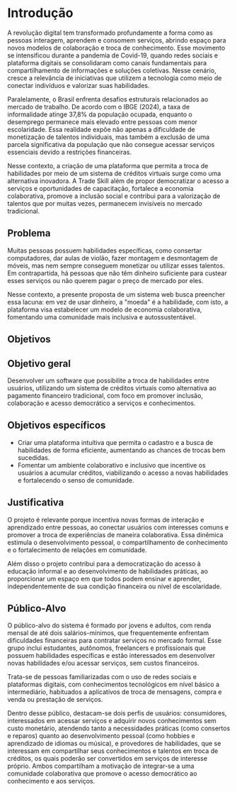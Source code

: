 # Introdução

A revolução digital tem transformado profundamente a forma como as pessoas interagem, aprendem e consomem serviços, abrindo espaço para novos modelos de colaboração e troca de conhecimento. Esse movimento se intensificou durante a pandemia de Covid-19, quando redes sociais e plataforma digitais se consolidaram como canais fundamentais para compartilhamento de informações e soluções coletivas. Nesse cenário, cresce a relevância de iniciativas que utilizem a tecnologia como meio de conectar indivíduos e valorizar suas habilidades.

Paralelamente, o Brasil enfrenta desafios estruturais relacionados ao mercado de trabalho. De acordo com o IBGE (2024), a taxa de informalidade atinge 37,8% da população ocupada, enquanto o desemprego permanece mais elevado entre pessoas com menor escolaridade. Essa realidade expõe não apenas a dificuldade de monetização de talentos individuais, mas também a exclusão de uma parcela significativa da população que não consegue acessar serviços essenciais devido a restrições financeiras.

Nesse contexto, a criação de uma plataforma que permita a troca de habilidades por meio de um sistema de créditos virtuais surge como uma alternativa inovadora. A Trade Skill além de  propor democratizar o acesso a serviços e oportunidades de capacitação, fortalece a economia colaborativa, promove a inclusão social e contribui para a valorização de talentos que por muitas vezes, permanecem invisíveis no mercado tradicional.

## Problema

Muitas pessoas possuem habilidades específicas, como consertar computadores, dar aulas de violão, fazer montagem e desmontagem de móveis, mas nem sempre conseguem monetizar ou utilizar esses talentos. Em contrapartida, há pessoas que não têm dinheiro suficiente para custear esses serviços ou não querem pagar o preço de mercado por eles.  

Nesse contexto, a presente proposta de um sistema web busca preencher essa lacuna: em vez de usar dinheiro, a "moeda" é a habilidade, com isto, a plataforma visa estabelecer um modelo de economia colaborativa, fomentando uma comunidade mais inclusiva e autossustentável. 

## Objetivos

## Objetivo geral

Desenvolver um software que possibilite a troca de habilidades entre usuários, utilizando um sistema de créditos virtuais como alternativa ao pagamento financeiro tradicional, com foco em promover inclusão, colaboração e acesso democrático a serviços e conhecimentos.

## Objetivos específicos

* Criar uma plataforma intuítiva que permita o cadastro e a busca de habilidades de forma eficiente, aumentando as chances de trocas bem sucedidas.
* Fomentar um ambiente colaborativo e inclusivo que incentive os usuários a acumular créditos, viabilizando o acesso a novas habilidades e fortalecendo o senso de comunidade. 


## Justificativa

O projeto é relevante porque incentiva novas formas de interação e aprendizado entre pessoas, ao conectar usuários com interesses comuns e promover a troca de experiências de maneira colaborativa. Essa dinêmica estimula o desenvolvimento pessoal, o compartilhamento de conhecimento e o fortalecimento de relações em comunidade.

Além disso o projeto contribui para a democratização do acesso à educação informal e ao desenvolvimento de habilidades práticas, ao proporcionar um espaço em que todos podem ensinar e aprender, independentemente de sua condição financeira ou nível de escolaridade.

## Público-Alvo

O público-alvo do sistema é formado por jovens e adultos, com renda mensal de até dois salários-mínimos, que frequentemente enfrentam dificuldades financeiras para contratar serviços no mercado formal. Esse grupo inclui estudantes, autônomos, freelancers e profissionais que possuem habilidades específicas e estão interessados em desenvolver novas habilidades e/ou acessar serviços, sem custos financeiros. 

Trata-se de pessoas familiarizadas com o uso de redes sociais e plataformas digitais, com conhecimentos tecnológicos em nível básico a intermediário, habituados a aplicativos de troca de mensagens, compra e venda ou prestação de serviços. 

Dentro desse público, destacam-se dois perfis de usuários: consumidores, interessados em acessar serviços e adquirir novos conhecimentos sem custo monetário, atendendo tanto a necessidades práticas (como consertos e reparos) quanto ao desenvolvimento pessoal (como hobbies e aprendizado de idiomas ou música), e provedores de habilidades, que se interessam em compartilhar seus conhecimentos e talentos em troca de créditos, os quais poderão ser convertidos em serviços de interesse próprio. Ambos compartilham a motivação de integrar-se a uma comunidade colaborativa que promove o acesso democrático ao conhecimento e aos serviços. 
